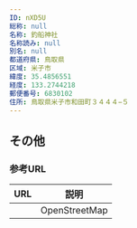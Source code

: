 ```yaml
---
ID: nXD5U
総称: null
名称: 釣船神社
名称読み: null
別名: null
都道府県: 鳥取県
区域: 米子市
緯度: 35.4856551
経度: 133.2744218
郵便番号: 6830102
住所: 鳥取県米子市和田町３４４４−５
---
```


## その他

### 参考URL

| URL | 説明          |
| --- | ------------- |
|     | OpenStreetMap |
